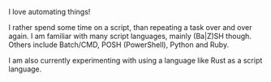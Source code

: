 I love automating things!
  
I rather spend some time on a script, than repeating a task
over and over again. I am familiar with many script languages,
mainly (Ba|Z)SH though. Others include Batch/CMD, POSH
(PowerShell), Python and Ruby.
  
I am also currently experimenting with using a language like
Rust as a script language.
